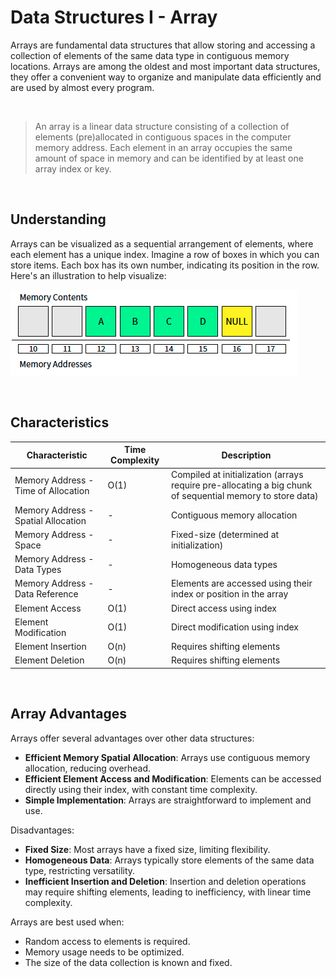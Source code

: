 # Data Structures I - Array

Arrays are fundamental data structures that allow storing and accessing a collection of elements of the same data type in contiguous memory locations. 
Arrays are among the oldest and most important data structures, they offer a convenient way to organize and manipulate data efficiently and are used by almost every program.

<br/>

> An array is a linear data structure consisting of a collection of elements (pre)allocated in contiguous spaces in the computer memory address.
> Each element in an array occupies the same amount of space in memory and can be identified by at least one array index or key.

<br/>

## Understanding

Arrays can be visualized as a sequential arrangement of elements, where each element has a unique index. Imagine a row of boxes in which you can store items. Each box has its own number, indicating its position in the row. Here's an illustration to help visualize:

![Array Visualization](/Resources/Images/array_visualization.png)

<br/>

## Characteristics

| Characteristic                      | Time Complexity | Description                                                |
|-------------------------------------|-----------------|------------------------------------------------------------|
| Memory Address - Time of Allocation | O(1)            | Compiled at initialization (arrays require pre-allocating a big chunk of sequential memory to store data) |
| Memory Address - Spatial Allocation | -               | Contiguous memory allocation                               |
| Memory Address - Space              | -               | Fixed-size (determined at initialization)                    |
| Memory Address - Data Types         | -               | Homogeneous data types                                     |
| Memory Address - Data Reference     | -               | Elements are accessed using their index or position in the array |
| Element Access                      | O(1)            | Direct access using index                                  |
| Element Modification                | O(1)            | Direct modification using index                            |
| Element Insertion                   | O(n)            | Requires shifting elements                                 |
| Element Deletion                    | O(n)            | Requires shifting elements                                 |

<br/>

## Array Advantages

Arrays offer several advantages over other data structures:
- **Efficient Memory Spatial Allocation**: Arrays use contiguous memory allocation, reducing overhead.
- **Efficient Element Access and Modification**: Elements can be accessed directly using their index, with constant time complexity.
- **Simple Implementation**: Arrays are straightforward to implement and use.
  
Disadvantages:
- **Fixed Size**: Most arrays have a fixed size, limiting flexibility.
- **Homogeneous Data**: Arrays typically store elements of the same data type, restricting versatility.
- **Inefficient Insertion and Deletion**: Insertion and deletion operations may require shifting elements, leading to inefficiency, with linear time complexity.


Arrays are best used when:
- Random access to elements is required.
- Memory usage needs to be optimized.
- The size of the data collection is known and fixed.

